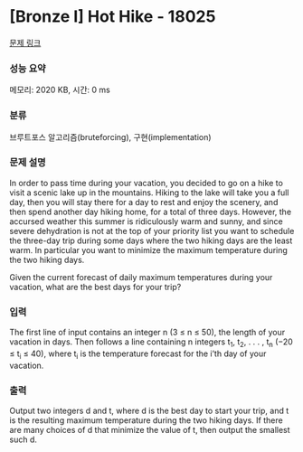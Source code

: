 # [Bronze I] Hot Hike - 18025 

[문제 링크](https://www.acmicpc.net/problem/18025) 

### 성능 요약

메모리: 2020 KB, 시간: 0 ms

### 분류

브루트포스 알고리즘(bruteforcing), 구현(implementation)

### 문제 설명

<p>In order to pass time during your vacation, you decided to go on a hike to visit a scenic lake up in the mountains. Hiking to the lake will take you a full day, then you will stay there for a day to rest and enjoy the scenery, and then spend another day hiking home, for a total of three days. However, the accursed weather this summer is ridiculously warm and sunny, and since severe dehydration is not at the top of your priority list you want to schedule the three-day trip during some days where the two hiking days are the least warm. In particular you want to minimize the maximum temperature during the two hiking days.</p>

<p>Given the current forecast of daily maximum temperatures during your vacation, what are the best days for your trip?</p>

### 입력 

 <p>The first line of input contains an integer n (3 ≤ n ≤ 50), the length of your vacation in days. Then follows a line containing n integers t<sub>1</sub>, t<sub>2</sub>, . . . , t<sub>n</sub> (−20 ≤ t<sub>i</sub> ≤ 40), where t<sub>i</sub> is the temperature forecast for the i’th day of your vacation.</p>

### 출력 

 <p>Output two integers d and t, where d is the best day to start your trip, and t is the resulting maximum temperature during the two hiking days. If there are many choices of d that minimize the value of t, then output the smallest such d.</p>

